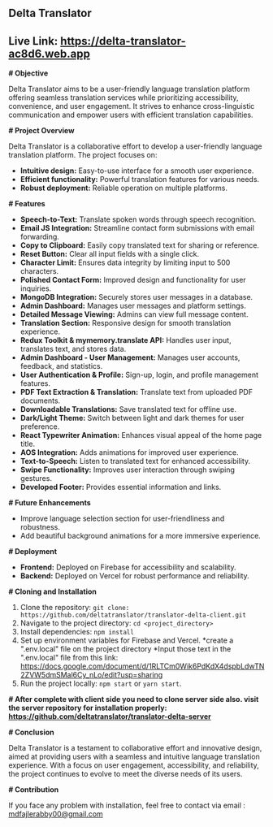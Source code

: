 ## Delta Translator

## Live Link: https://delta-translator-ac8d6.web.app

**# Objective**

Delta Translator aims to be a user-friendly language translation platform offering seamless translation services while prioritizing accessibility, convenience, and user engagement. It strives to enhance cross-linguistic communication and empower users with efficient translation capabilities.

**# Project Overview**

Delta Translator is a collaborative effort to develop a user-friendly language translation platform. The project focuses on:

- **Intuitive design:** Easy-to-use interface for a smooth user experience.
- **Efficient functionality:** Powerful translation features for various needs.
- **Robust deployment:** Reliable operation on multiple platforms.

**# Features**

- **Speech-to-Text:** Translate spoken words through speech recognition.
- **Email JS Integration:** Streamline contact form submissions with email forwarding.
- **Copy to Clipboard:** Easily copy translated text for sharing or reference.
- **Reset Button:** Clear all input fields with a single click.
- **Character Limit:** Ensures data integrity by limiting input to 500 characters.
- **Polished Contact Form:** Improved design and functionality for user inquiries.
- **MongoDB Integration:** Securely stores user messages in a database.
- **Admin Dashboard:** Manages user messages and platform settings.
- **Detailed Message Viewing:** Admins can view full message content.
- **Translation Section:** Responsive design for smooth translation experience.
- **Redux Toolkit & mymemory.translate API:** Handles user input, translates text, and stores data.
- **Admin Dashboard - User Management:** Manages user accounts, feedback, and statistics.
- **User Authentication & Profile:** Sign-up, login, and profile management features.
- **PDF Text Extraction & Translation:** Translate text from uploaded PDF documents.
- **Downloadable Translations:** Save translated text for offline use.
- **Dark/Light Theme:** Switch between light and dark themes for user preference.
- **React Typewriter Animation:** Enhances visual appeal of the home page title.
- **AOS Integration:** Adds animations for improved user experience.
- **Text-to-Speech:** Listen to translated text for enhanced accessibility.
- **Swipe Functionality:** Improves user interaction through swiping gestures.
- **Developed Footer:** Provides essential information and links.

**# Future Enhancements**

- Improve language selection section for user-friendliness and robustness.
- Add beautiful background animations for a more immersive experience.

**# Deployment**

- **Frontend:** Deployed on Firebase for accessibility and scalability.
- **Backend:** Deployed on Vercel for robust performance and reliability.

**# Cloning and Installation**

1. Clone the repository: `git clone: https://github.com/deltatranslator/translator-delta-client.git`
2. Navigate to the project directory: `cd <project_directory>`
3. Install dependencies: `npm install`
4. Set up environment variables for Firebase and Vercel.
   *create a ".env.local" file on the project directory
   *Input those text in the ".env.local" file from this link: https://docs.google.com/document/d/1RLTCm0Wik6PdKdX4dspbLdwTN2ZVW5dmSMal6Cy_nLo/edit?usp=sharing
5. Run the project locally: `npm start` or `yarn start`.

**# After complete with client side you need to clone server side also.
visit the server repository for installation properly: https://github.com/deltatranslator/translator-delta-server**

**# Conclusion**

Delta Translator is a testament to collaborative effort and innovative design, aimed at providing users with a seamless and intuitive language translation experience. With a focus on user engagement, accessibility, and reliability, the project continues to evolve to meet the diverse needs of its users.

**# Contribution**

If you face any problem with installation, feel free to contact via email : mdfajlerabby00@gmail.com
